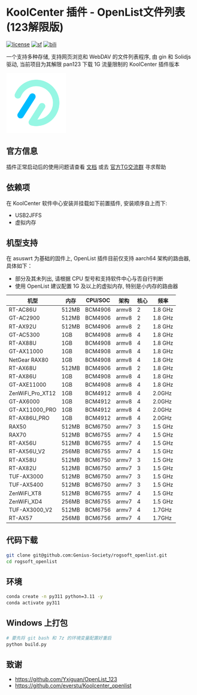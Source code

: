 # KoolCenter 插件 - OpenList文件列表 (123解限版)
[![license](https://img.shields.io/github/license/Genius-Society/rogsoft_openlist.svg)](./LICENSE)
[![sf](https://img.shields.io/badge/release-SourceForge-ff6600.svg)](https://sourceforge.net/projects/rogsoft-openlist/files)
[![bili](https://img.shields.io/badge/bilibili-BV18ergYRERP-fc8bab.svg)](https://www.bilibili.com/video/BV18ergYRERP)

一个支持多种存储, 支持网页浏览和 WebDAV 的文件列表程序, 由 gin 和 Solidjs 驱动, 当前项目为其解限 pan123 下载 1G 流量限制的 KoolCenter 插件版本

<a href="https://github.com/Genius-Society/rogsoft_openlist" target="_blank">
    <img src="./openlist/res/icon-openlist.png" style="width: 160px;">
</a>

## 官方信息
插件正常启动后的使用问题请查看 [文档](https://www.oplist.org) 或去 [官方TG交流群](https://t.me/OpenListTeam) 寻求帮助

## 依赖项
在 KoolCenter 软件中心安装并挂载如下前置插件, 安装顺序自上而下:
- USB2JFFS
- 虚拟内存

## 机型支持
在 asuswrt 为基础的固件上, OpenList 插件目前仅支持 aarch64 架构的路由器, 具体如下：
- 部分及其未列出, 请根据 CPU 型号和支持软件中心与否自行判断
- 使用 OpenList 建议配置 1G 及以上的虚拟内存, 特别是小内存的路由器

| 机型             | 内存  | CPU/SOC | 架构  | 核心 | 频率    |
| ---------------- | ----- | ------- | ----- | ---- | ------- |
| RT-AC86U         | 512MB | BCM4906 | armv8 | 2    | 1.8 GHz |
| GT-AC2900        | 512MB | BCM4906 | armv8 | 2    | 1.8 GHz |
| RT-AX92U         | 512MB | BCM4906 | armv8 | 2    | 1.8 GHz |
| GT-AC5300        | 1GB   | BCM4908 | armv8 | 4    | 1.8 GHz |
| RT-AX88U         | 1GB   | BCM4908 | armv8 | 4    | 1.8 GHz |
| GT-AX11000       | 1GB   | BCM4908 | armv8 | 4    | 1.8 GHz |
| NetGear RAX80    | 1GB   | BCM4908 | armv8 | 4    | 1.8 GHz |
| RT-AX68U         | 512MB | BCM4906 | armv8 | 2    | 1.8 GHz |
| RT-AX86U         | 1GB   | BCM4908 | armv8 | 4    | 1.8 GHz |
| GT-AXE11000      | 1GB   | BCM4908 | armv8 | 4    | 1.8 GHz |
| ZenWiFi_Pro_XT12 | 1GB   | BCM4912 | armv8 | 4    | 2.0GHz  |
| GT-AX6000        | 1GB   | BCM4912 | armv8 | 4    | 2.0GHz  |
| GT-AX11000_PRO   | 1GB   | BCM4912 | armv8 | 4    | 2.0GHz  |
| RT-AX86U_PRO     | 1GB   | BCM4912 | armv8 | 4    | 2.0GHz  |
| RAX50            | 512MB | BCM6750 | armv7 | 3    | 1.5 GHz |
| RAX70            | 512MB | BCM6755 | armv7 | 4    | 1.5 GHz |
| RT-AX56U         | 512MB | BCM6755 | armv7 | 4    | 1.5 GHz |
| RT-AX56U_V2      | 256MB | BCM6755 | armv7 | 4    | 1.5 GHz |
| RT-AX58U         | 512MB | BCM6750 | armv7 | 3    | 1.5 GHz |
| RT-AX82U         | 512MB | BCM6750 | armv7 | 3    | 1.5 GHz |
| TUF-AX3000       | 512MB | BCM6750 | armv7 | 3    | 1.5 GHz |
| TUF-AX5400       | 512MB | BCM6750 | armv7 | 3    | 1.5 GHz |
| ZenWiFi_XT8      | 512MB | BCM6755 | armv7 | 4    | 1.5 GHz |
| ZenWiFi_XD4      | 256MB | BCM6755 | armv7 | 4    | 1.5 GHz |
| TUF-AX3000_V2    | 512MB | BCM6756 | armv7 | 4    | 1.7GHz  |
| RT-AX57          | 256MB | BCM6756 | armv7 | 4    | 1.7GHz  |

## 代码下载
```bash
git clone git@github.com:Genius-Society/rogsoft_openlist.git
cd rogsoft_openlist
```

## 环境
```bash
conda create -n py311 python=3.11 -y
conda activate py311
```

## Windows 上打包
```bash
# 要先将 git bash 和 7z 的环境变量配置好重启
python build.py
```

## 致谢
- <https://github.com/Yxiguan/OpenList_123>
- <https://github.com/everstu/Koolcenter_openlist>
